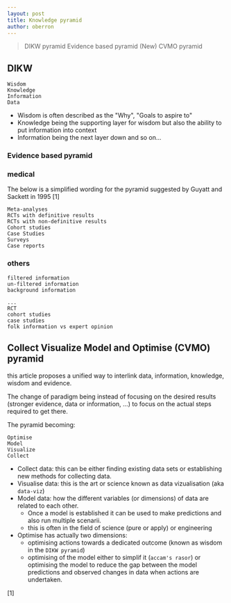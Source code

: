 ```yaml
---
layout: post
title: Knowledge pyramid
author: oberron
---
```


> DIKW pyramid
> Evidence based pyramid
> (New) CVMO pyramid

## DIKW 

```pyramid
Wisdom
Knowledge
Information
Data
```

* Wisdom is often described as the "Why", "Goals to aspire to"
* Knowledge being the supporting layer for wisdom but also the ability to put information into context
* Information being the next layer down and so on...

### Evidence based pyramid 

### medical

The below is a simplified wording for the pyramid suggested by Guyatt and Sackett in 1995 [1]

```pyramid
Meta-analyses
RCTs with definitive results 
RCTs with non-definitive results 
Cohort studies
Case Studies
Surveys
Case reports
```

### others

```pyramid
filtered information
un-filtered information
background information
```

```pyramid
...
RCT
cohort studies
case studies
folk information vs expert opinion
```


## Collect Visualize Model and Optimise (CVMO) pyramid

this article proposes a unified way to interlink data, information, knowledge, wisdom and evidence.

The change of paradigm being instead of focusing on the desired results (stronger evidence, data or information, ...) to focus on the actual steps required to get there.

The pyramid becoming:

``` pyramid
Optimise
Model
Visualize
Collect
```

* Collect data: this can be either finding existing data sets or establishing new methods for collecting data.
* Visualise data: this is the art or science known as data vizualisation (aka `data-viz`)
* Model data: how the different variables (or dimensions) of data are related to each other. 
    * Once a model is established it can be used to make predictions and also run multiple scenarii.
    * this is often in the field of science (pure or apply) or engineering
* Optimise has actually two dimensions:
    * optimising actions towards a dedicated outcome (known as wisdom in the `DIKW pyramid`)
    * optimising of the model either to simplif it (`accam's rasor`) or optimising the model to reduce the gap between the model predictions and observed changes in data when actions are undertaken.

[1]